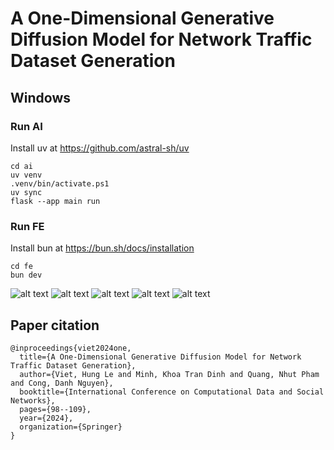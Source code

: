 # A One-Dimensional Generative Diffusion Model for Network Traffic Dataset Generation

## Windows

### Run AI

Install uv at <https://github.com/astral-sh/uv>

```pwsh
cd ai
uv venv
.venv/bin/activate.ps1
uv sync
flask --app main run
```

### Run FE

Install bun at <https://bun.sh/docs/installation>

```pwsh
cd fe
bun dev
```

![alt text](resources/image.png)
![alt text](resources/image-1.png)
![alt text](resources/image-2.png)
![alt text](resources/image-3.png)
![alt text](resources/image-4.png)


## Paper citation 
~~~
@inproceedings{viet2024one,
  title={A One-Dimensional Generative Diffusion Model for Network Traffic Dataset Generation},
  author={Viet, Hung Le and Minh, Khoa Tran Dinh and Quang, Nhut Pham and Cong, Danh Nguyen},
  booktitle={International Conference on Computational Data and Social Networks},
  pages={98--109},
  year={2024},
  organization={Springer}
}
~~~
